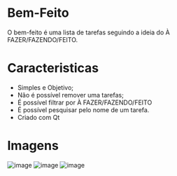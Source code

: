 # Bem-Feito

O bem-feito é uma lista de tarefas seguindo a ideia do À FAZER/FAZENDO/FEITO.

# Caracteristicas

* Simples e Objetivo;
* Não é possível remover uma tarefas;
* É possível filtrar por À FAZER/FAZENDO/FEITO
* É possível pesquisar pelo nome de um tarefa.
* Criado com Qt

# Imagens

![image](https://github.com/igorpadua/well-done/assets/40117861/e90d90bb-a484-42c9-b108-bd369c0758aa)
![image](https://github.com/igorpadua/well-done/assets/40117861/58731270-7604-4a4e-8ede-1da403044c7c)
![image](https://github.com/igorpadua/well-done/assets/40117861/71926090-d056-49e3-a769-6967716918ea)
